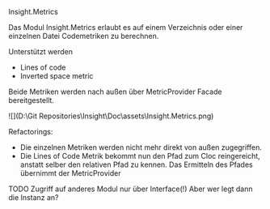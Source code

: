 Insight.Metrics

Das Modul Insight.Metrics erlaubt es auf einem Verzeichnis oder einer einzelnen Datei Codemetriken zu berechnen.

Unterstützt werden

- Lines of code
- Inverted space metric

Beide Metriken werden nach außen über MetricProvider Facade bereitgestellt.

![](D:\Git Repositories\Insight\Doc\assets\Insight.Metrics.png)

Refactorings:

- Die einzelnen Metriken werden nicht mehr direkt von außen zugegriffen.
- Die Lines of Code Metrik bekommt nun den Pfad zum Cloc reingereicht, anstatt selber den relativen Pfad zu kennen. Das Ermitteln des Pfades übernimmt der MetricProvider

TODO Zugriff auf anderes Modul nur über Interface(!) Aber wer legt dann die Instanz an?